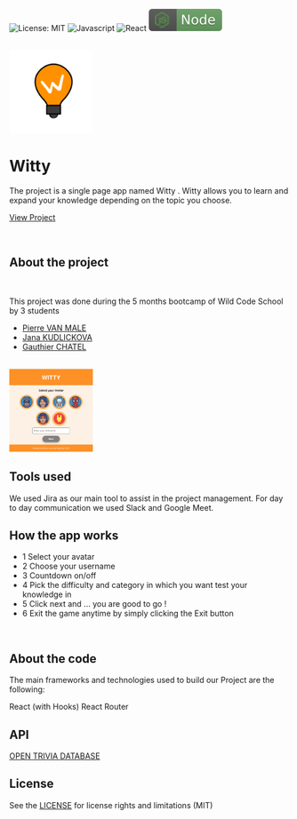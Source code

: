 ![License: MIT](https://img.shields.io/badge/License-MIT-yellow.svg)
![Javascript](https://aleen42.github.io/badges/src/javascript.svg) ![React](https://aleen42.github.io/badges/src/react.svg) 
![NodeJs](https://github.com/aleen42/badges/raw/master/src/node.svg)


<br />
 
   <img src="public/apple-touch-icon.png"  alt="Logo"  width="auto"  height="150"/>

<br />

<h1>Witty</h1>

 
 <p>The project is a single page app named Witty .
 Witty allows you to learn and expand your knowledge depending on the topic you choose.</p>

<a href="https://witty-quiz.netlify.app//">View Project</a>

<br />


<h2>About the project</h2>

<br />

<p>This project was done during the 5 months bootcamp of Wild Code School by 3 students</p>

  - <a href="https://github.com/vmalep">Pierre VAN MALE</a>
  - <a href="https://github.com/JanaKudlickova">Jana KUDLICKOVA</a>
  - <a href="https://github.com/gc2211">Gauthier CHATEL</a>

<br />


<img display="center" src="./public/App.png"  alt="Screenshot"  width="auto"  height="150">

<br />


<h2>Tools used </h2>
We used Jira as our main tool to assist in the project management. For day to day communication we used Slack and Google Meet.

<br />

<h2>How the app works</h2>
 
 - 1 Select your avatar
 - 2 Choose your username
 - 3 Countdown on/off
 - 4 Pick the difficulty and category in which you want test your knowledge in
 - 5 Click next and ... you are good to go !
 - 6 Exit the game anytime by simply clicking the Exit button 
 
<br />

<h2>About the code</h2>
The main frameworks and technologies used to build our Project are the following:

React (with Hooks)
React Router

<h2>API</h2>
<a href="https://opentdb.com/api_config.php">OPEN TRIVIA DATABASE</a>

<br />

<h2>License</h2>
See the <a href="https://github.com/vmalep/witty/blob/master/LICENSE.md">LICENSE</a> for license rights and limitations (MIT)
